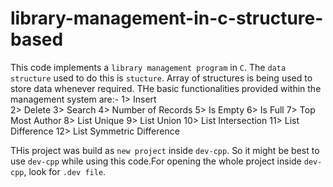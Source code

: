 # library-management-in-c-structure-based

This code implements a `library management program` in `C`. The `data structure` used to do this is `stucture`. Array of structures is being used to store data whenever required. THe basic functionalities provided within the management system are:-
1> Insert<br>
2> Delete
3> Search
4> Number of Records
5> Is Empty
6> Is Full
7> Top Most Author
8> List Unique
9> List Union
10> List Intersection
11> List Difference
12> List Symmetric Difference

THis project was build as `new project` inside `dev-cpp`. So it might be best to use `dev-cpp` while using this code.For opening the whole project inside `dev-cpp`, look for `.dev file`.
